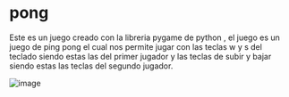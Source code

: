 # pong
Este es un juego creado con la libreria pygame de python , el juego es un juego de ping pong el cual  nos permite jugar  con las teclas w y s del teclado siendo estas las del primer jugador
y las teclas de subir y bajar siendo estas las teclas del segundo jugador.

![image](https://user-images.githubusercontent.com/49384961/155756223-1ca63310-a541-4e3d-89b2-c3924db7368c.png)
